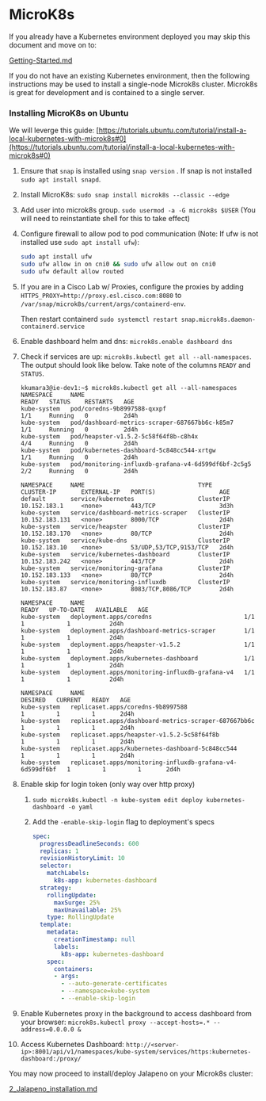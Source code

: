# MicroK8s

If you already have a Kubernetes environment deployed you may skip this document and move on to:

[Getting-Started.md](../Getting-Started.md)

If you do not have an existing Kubernetes environment, then the following instructions may be used to install a single-node Microk8s cluster.  Microk8s is great for development and is contained to a single server.

### Installing MicroK8s on Ubuntu

We will leverge this guide: [https://tutorials.ubuntu.com/tutorial/install-a-local-kubernetes-with-microk8s#0](https://tutorials.ubuntu.com/tutorial/install-a-local-kubernetes-with-microk8s#0)

1. Ensure that `snap` is installed using `snap version` . If snap is not installed `sudo apt install snapd`.

2. Install MicroK8s: `sudo snap install microk8s --classic --edge`

3. Add user into microk8s group. `sudo usermod -a -G microk8s $USER` (You will need to reinstantiate shell for this to take effect)

4. Configure firewall to allow pod to pod communication (Note: If ufw is not installed use `sudo apt install ufw`):

   ```bash
   sudo apt install ufw
   sudo ufw allow in on cni0 && sudo ufw allow out on cni0
   sudo ufw default allow routed
   ```
   
5. If you are in a Cisco Lab w/ Proxies, configure the proxies by adding `HTTPS_PROXY=http://proxy.esl.cisco.com:8080` to `/var/snap/microk8s/current/args/containerd-env`.

    Then restart containerd `sudo systemctl restart snap.microk8s.daemon-containerd.service`

6. Enable dashboard helm and dns: `microk8s.enable dashboard dns`

7. Check if services are up: `microk8s.kubectl get all --all-namespaces`. The output should look like below. Take note of the columns `READY` and `STATUS`.

   ```shell
   kkumara3@ie-dev1:~$ microk8s.kubectl get all --all-namespaces
   NAMESPACE     NAME                                                  READY   STATUS    RESTARTS   AGE
   kube-system   pod/coredns-9b8997588-qxxpf                           1/1     Running   0          2d4h
   kube-system   pod/dashboard-metrics-scraper-687667bb6c-k85m7        1/1     Running   0          2d4h
   kube-system   pod/heapster-v1.5.2-5c58f64f8b-c8h4x                  4/4     Running   0          2d4h
   kube-system   pod/kubernetes-dashboard-5c848cc544-xrtgw             1/1     Running   0          2d4h
   kube-system   pod/monitoring-influxdb-grafana-v4-6d599df6bf-2c5g5   2/2     Running   0          2d4h

   NAMESPACE     NAME                                TYPE        CLUSTER-IP       EXTERNAL-IP   PORT(S)                  AGE
   default       service/kubernetes                  ClusterIP   10.152.183.1     <none>        443/TCP                  3d3h
   kube-system   service/dashboard-metrics-scraper   ClusterIP   10.152.183.131   <none>        8000/TCP                 2d4h
   kube-system   service/heapster                    ClusterIP   10.152.183.170   <none>        80/TCP                   2d4h
   kube-system   service/kube-dns                    ClusterIP   10.152.183.10    <none>        53/UDP,53/TCP,9153/TCP   2d4h
   kube-system   service/kubernetes-dashboard        ClusterIP   10.152.183.242   <none>        443/TCP                  2d4h
   kube-system   service/monitoring-grafana          ClusterIP   10.152.183.133   <none>        80/TCP                   2d4h
   kube-system   service/monitoring-influxdb         ClusterIP   10.152.183.87    <none>        8083/TCP,8086/TCP        2d4h

   NAMESPACE     NAME                                             READY   UP-TO-DATE   AVAILABLE   AGE
   kube-system   deployment.apps/coredns                          1/1     1            1           2d4h
   kube-system   deployment.apps/dashboard-metrics-scraper        1/1     1            1           2d4h
   kube-system   deployment.apps/heapster-v1.5.2                  1/1     1            1           2d4h
   kube-system   deployment.apps/kubernetes-dashboard             1/1     1            1           2d4h
   kube-system   deployment.apps/monitoring-influxdb-grafana-v4   1/1     1            1           2d4h

   NAMESPACE     NAME                                                        DESIRED   CURRENT   READY   AGE
   kube-system   replicaset.apps/coredns-9b8997588                           1         1         1       2d4h
   kube-system   replicaset.apps/dashboard-metrics-scraper-687667bb6c        1         1         1       2d4h
   kube-system   replicaset.apps/heapster-v1.5.2-5c58f64f8b                  1         1         1       2d4h
   kube-system   replicaset.apps/kubernetes-dashboard-5c848cc544             1         1         1       2d4h
   kube-system   replicaset.apps/monitoring-influxdb-grafana-v4-6d599df6bf   1         1         1       2d4h
   ```

8. Enable skip for login token (only way over http proxy)

   1. `sudo microk8s.kubectl -n kube-system edit deploy kubernetes-dashboard -o yaml`

   2. Add the `-enable-skip-login` flag to deployment's specs

      ```yaml
      spec:
        progressDeadlineSeconds: 600
        replicas: 1
        revisionHistoryLimit: 10
        selector:
          matchLabels:
            k8s-app: kubernetes-dashboard
        strategy:
          rollingUpdate:
            maxSurge: 25%
            maxUnavailable: 25%
          type: RollingUpdate
        template:
          metadata:
            creationTimestamp: null
            labels:
              k8s-app: kubernetes-dashboard
          spec:
            containers:
            - args:
              - --auto-generate-certificates
              - --namespace=kube-system
              - --enable-skip-login
      ```

9. Enable Kubernetes proxy in the background to access dashboard from your browser: `microk8s.kubectl proxy --accept-hosts=.* --address=0.0.0.0 &`

10. Access Kubernetes Dashboard: `http://<server-ip>:8001/api/v1/namespaces/kube-system/services/https:kubernetes-dashboard:/proxy/`

You may now proceed to install/deploy Jalapeno on your Microk8s cluster:

[2_Jalapeno_installation.md](2_Jalapeno_installation.md)
